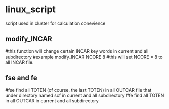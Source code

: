 # linux_script
script used in cluster for  calculation conevience

## modify_INCAR
#this function will change certain INCAR key words in current and all subdirectory
#example modify_INCAR NCORE 8
#this will set NCORE = 8 to all INCAR file.

## fse and fe
#fse find all TOTEN (of course, the last TOTEN) in all OUTCAR file that under directory named scf in current and all subdirectory
#fe find all TOTEN in all OUTCAR in current and all subdirectory
